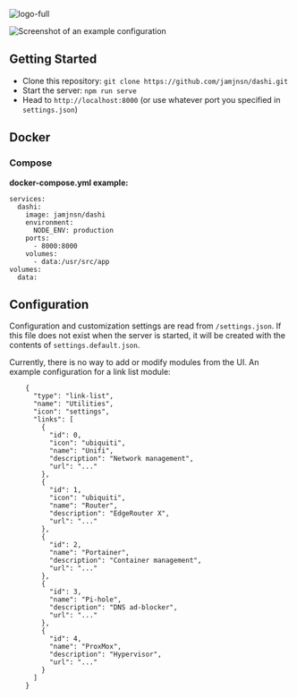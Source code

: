 ![logo-full](https://user-images.githubusercontent.com/1876231/102657970-85419900-412b-11eb-8513-a58e38a73aa5.png)

![Screenshot of an example configuration](https://user-images.githubusercontent.com/1876231/102650793-4b1eca00-4120-11eb-9798-0a6728aa1dbf.png)

## Getting Started
- Clone this repository: `git clone https://github.com/jamjnsn/dashi.git`
- Start the server: `npm run serve`
- Head to `http://localhost:8000` (or use whatever port you specified in `settings.json`)

## Docker
### Compose
**docker-compose.yml example:**
```
services:
  dashi:
    image: jamjnsn/dashi
    environment:
      NODE_ENV: production
    ports:
      - 8000:8000
    volumes:
      - data:/usr/src/app
volumes:
  data:
```

## Configuration
Configuration and customization settings are read from `/settings.json`. If this file does not exist when the server is started, it will be created with the contents of `settings.default.json`.

Currently, there is no way to add or modify modules from the UI.  An example configuration for a link list module:

```...
    {
      "type": "link-list",
      "name": "Utilities",
      "icon": "settings",
      "links": [
        {
          "id": 0,
          "icon": "ubiquiti",
          "name": "Unifi",
          "description": "Network management",
          "url": "..."
        },
        {
          "id": 1,
          "icon": "ubiquiti",
          "name": "Router",
          "description": "EdgeRouter X",
          "url": "..."
        },
        {
          "id": 2,
          "name": "Portainer",
          "description": "Container management",
          "url": "..."
        },
        {
          "id": 3,
          "name": "Pi-hole",
          "description": "DNS ad-blocker",
          "url": "..."
        },
        {
          "id": 4,
          "name": "ProxMox",
          "description": "Hypervisor",
          "url": "..."
        }
      ]
    }
```
